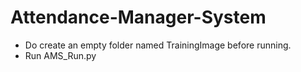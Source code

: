 # Attendance-Manager-System
- Do create an empty folder named TrainingImage before running.
- Run AMS_Run.py
